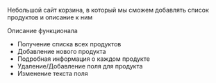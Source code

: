 Небольшой сайт корзина, в который мы сможем добавлять список продуктов и описание к ним  

Описание функционала  

- Получение списка всех продуктов  
- Добавление нового продукта  
- Подробная информация о каждом продукте  
- Удаление/Добавление поля для продукта  
- Изменение текста поля  

